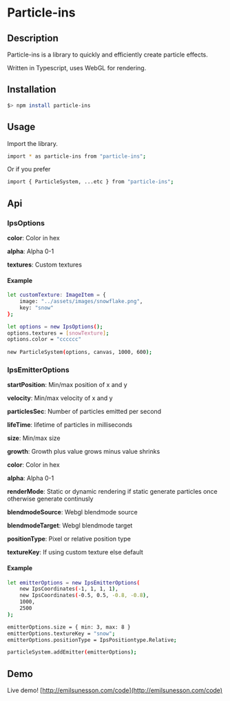 # Particle-ins

## Description
Particle-ins is a library to quickly and efficiently create particle effects.

Written in Typescript, uses WebGL for rendering.

## Installation

```sh
$> npm install particle-ins
```

## Usage

Import the library.

```sh
import * as particle-ins from "particle-ins";
```

Or if you prefer

```sh
import { ParticleSystem, ...etc } from "particle-ins";
```

## Api

### IpsOptions 

**color**: Color in hex

**alpha**: Alpha 0-1

**textures**: Custom textures

#### Example

```sh
let customTexture: ImageItem = {
    image: "../assets/images/snowflake.png",
    key: "snow"
};

let options = new IpsOptions();
options.textures = [snowTexture];
options.color = "cccccc"
    
new ParticleSystem(options, canvas, 1000, 600);
```

### IpsEmitterOptions

**startPosition**: Min/max position of x and y

**velocity**: Min/max velocity of x and y

**particlesSec**: Number of particles emitted per second

**lifeTime**: lifetime of particles in milliseconds

**size**: Min/max size

**growth**: Growth plus value grows minus value shrinks

**color**: Color in hex

**alpha**: Alpha 0-1

**renderMode**: Static or dynamic rendering if static generate particles once otherwise generate continusly

**blendmodeSource**: Webgl blendmode source

**blendmodeTarget**: Webgl blendmode target

**positionType**: Pixel or relative position type

**textureKey**: If using custom texture else default

#### Example

```sh
let emitterOptions = new IpsEmitterOptions(
    new IpsCoordinates(-1, 1, 1, 1),
    new IpsCoordinates(-0.5, 0.5, -0.8, -0.8),
    1000,
    2500
);

emitterOptions.size = { min: 3, max: 8 }
emitterOptions.textureKey = "snow";
emitterOptions.positionType = IpsPositiontype.Relative;

particleSystem.addEmitter(emitterOptions);
```

## Demo

Live demo!
[http://emilsunesson.com/code](http://emilsunesson.com/code)
